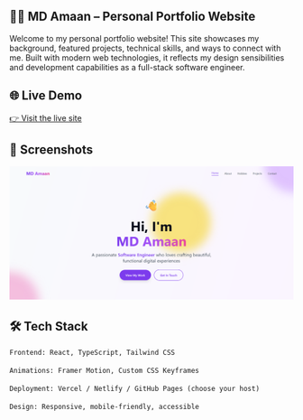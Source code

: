 ## 🧑‍💻 MD Amaan – Personal Portfolio Website

Welcome to my personal portfolio website! This site showcases my background, featured projects, technical skills, and ways to connect with me. Built with modern web technologies, it reflects my design sensibilities and development capabilities as a full-stack software engineer.
## 🌐 Live Demo

[👉 Visit the live site](https://mdamaanportfolio.lovable.app)
## 📸 Screenshots
<!-- Add screenshots if available -->
![Home page](src/assets/Website.png)    

## 🛠️ Tech Stack

    Frontend: React, TypeScript, Tailwind CSS

    Animations: Framer Motion, Custom CSS Keyframes

    Deployment: Vercel / Netlify / GitHub Pages (choose your host)

    Design: Responsive, mobile-friendly, accessible